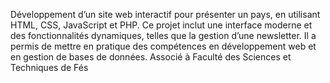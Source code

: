Développement d’un site web interactif pour présenter un pays, en utilisant HTML, CSS, JavaScript et PHP. Ce projet inclut une interface moderne et des fonctionnalités dynamiques, telles que la gestion d’une newsletter. Il a permis de mettre en pratique des compétences en développement web et en gestion de bases de données.
Associé à Faculté des Sciences et Techniques de Fés
